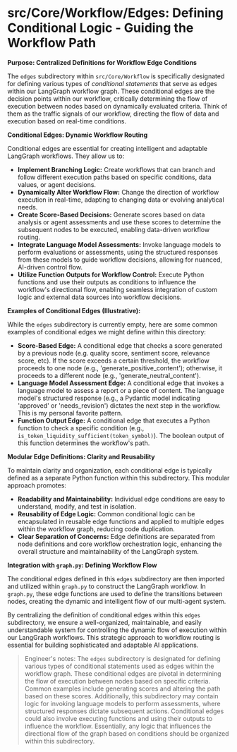 
# src/Core/Workflow/Edges: Defining Conditional Logic - Guiding the Workflow Path

**Purpose: Centralized Definitions for Workflow Edge Conditions**

The `edges` subdirectory within `src/Core/Workflow` is specifically designated for defining various types of *conditional statements* that serve as edges within our LangGraph workflow graph. These conditional edges are the decision points within our workflow, critically determining the flow of execution between nodes based on dynamically evaluated criteria.  Think of them as the traffic signals of our workflow, directing the flow of data and execution based on real-time conditions.

**Conditional Edges:  Dynamic Workflow Routing**

Conditional edges are essential for creating intelligent and adaptable LangGraph workflows. They allow us to:

*   **Implement Branching Logic:**  Create workflows that can branch and follow different execution paths based on specific conditions, data values, or agent decisions.
*   **Dynamically Alter Workflow Flow:**  Change the direction of workflow execution in real-time, adapting to changing data or evolving analytical needs.
*   **Create Score-Based Decisions:**  Generate scores based on data analysis or agent assessments and use these scores to determine the subsequent nodes to be executed, enabling data-driven workflow routing.
*   **Integrate Language Model Assessments:**  Invoke language models to perform evaluations or assessments, using the structured responses from these models to guide workflow decisions, allowing for nuanced, AI-driven control flow.
*   **Utilize Function Outputs for Workflow Control:**  Execute Python functions and use their outputs as conditions to influence the workflow's directional flow, enabling seamless integration of custom logic and external data sources into workflow decisions.

**Examples of Conditional Edges (Illustrative):**

While the `edges` subdirectory is currently empty, here are some common examples of conditional edges we might define within this directory:

*   **Score-Based Edge:**  A conditional edge that checks a score generated by a previous node (e.g. quality score, sentiment score, relevance score, etc). If the score exceeds a certain threshold, the workflow proceeds to one node (e.g., 'generate_positive_content'); otherwise, it proceeds to a different node (e.g., 'generate_neutral_content').
*   **Language Model Assessment Edge:**  A conditional edge that invokes a language model to assess a report or a piece of content. The language model's structured response (e.g., a Pydantic model indicating 'approved' or 'needs_revision') dictates the next step in the workflow. This is my personal favorite pattern. 
*   **Function Output Edge:**  A conditional edge that executes a Python function to check a specific condition (e.g., `is_token_liquidity_sufficient(token_symbol)`). The boolean output of this function determines the workflow's path.

**Modular Edge Definitions:  Clarity and Reusability**

To maintain clarity and organization, each conditional edge is typically defined as a separate Python function within this subdirectory. This modular approach promotes:

*   **Readability and Maintainability:**  Individual edge conditions are easy to understand, modify, and test in isolation.
*   **Reusability of Edge Logic:**  Common conditional logic can be encapsulated in reusable edge functions and applied to multiple edges within the workflow graph, reducing code duplication.
*   **Clear Separation of Concerns:**  Edge definitions are separated from node definitions and core workflow orchestration logic, enhancing the overall structure and maintainability of the LangGraph system.

**Integration with `graph.py`: Defining Workflow Flow**

The conditional edges defined in this `edges` subdirectory are then imported and utilized within `graph.py` to construct the LangGraph workflow.  In `graph.py`, these edge functions are used to define the transitions between nodes, creating the dynamic and intelligent flow of our multi-agent system.

By centralizing the definition of conditional edges within this `edges` subdirectory, we ensure a well-organized, maintainable, and easily understandable system for controlling the dynamic flow of execution within our LangGraph workflows. This strategic approach to workflow routing is essential for building sophisticated and adaptable AI applications.

> Engineer's notes: The `edges` subdirectory is designated for defining various types of conditional statements used as edges within the workflow graph. These conditional edges are pivotal in determining the flow of execution between nodes based on specific criteria. Common examples include generating scores and altering the path based on these scores. Additionally, this subdirectory may contain logic for invoking language models to perform assessments, where structured responses dictate subsequent actions. Conditional edges could also involve executing functions and using their outputs to influence the workflow. Essentially, any logic that influences the directional flow of the graph based on conditions should be organized within this subdirectory.